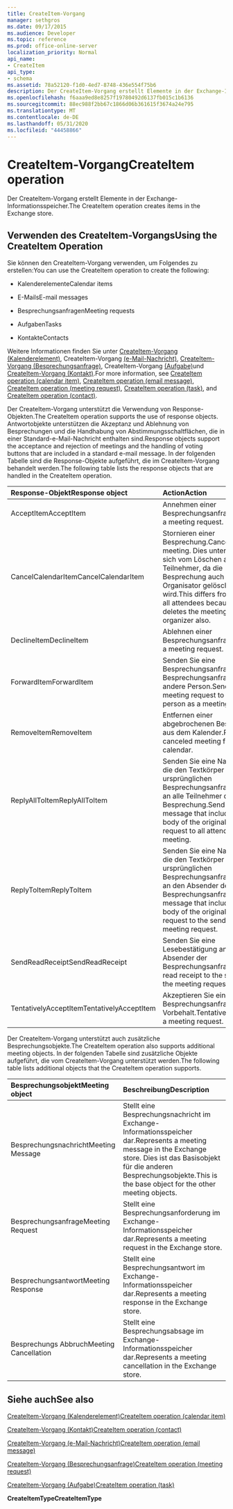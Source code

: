 ```yaml
---
title: CreateItem-Vorgang
manager: sethgros
ms.date: 09/17/2015
ms.audience: Developer
ms.topic: reference
ms.prod: office-online-server
localization_priority: Normal
api_name:
- CreateItem
api_type:
- schema
ms.assetid: 78a52120-f1d0-4ed7-8748-436e554f75b6
description: Der CreateItem-Vorgang erstellt Elemente in der Exchange-Informationsspeicher.
ms.openlocfilehash: f6aaa9ed8e8257f19780492d6137fb015c1b6136
ms.sourcegitcommit: 88ec988f2bb67c1866d06b361615f3674a24e795
ms.translationtype: MT
ms.contentlocale: de-DE
ms.lasthandoff: 05/31/2020
ms.locfileid: "44458866"
---
```

# <a name="createitem-operation"></a><span data-ttu-id="2e8d6-103">CreateItem-Vorgang</span><span class="sxs-lookup"><span data-stu-id="2e8d6-103">CreateItem operation</span></span>

<span data-ttu-id="2e8d6-104">Der CreateItem-Vorgang erstellt Elemente in der Exchange-Informationsspeicher.</span><span class="sxs-lookup"><span data-stu-id="2e8d6-104">The CreateItem operation creates items in the Exchange store.</span></span>
  
## <a name="using-the-createitem-operation"></a><span data-ttu-id="2e8d6-105">Verwenden des CreateItem-Vorgangs</span><span class="sxs-lookup"><span data-stu-id="2e8d6-105">Using the CreateItem Operation</span></span>

<span data-ttu-id="2e8d6-106">Sie können den CreateItem-Vorgang verwenden, um Folgendes zu erstellen:</span><span class="sxs-lookup"><span data-stu-id="2e8d6-106">You can use the CreateItem operation to create the following:</span></span>
  
- <span data-ttu-id="2e8d6-107">Kalenderelemente</span><span class="sxs-lookup"><span data-stu-id="2e8d6-107">Calendar items</span></span>
    
- <span data-ttu-id="2e8d6-108">E-Mails</span><span class="sxs-lookup"><span data-stu-id="2e8d6-108">E-mail messages</span></span>
    
- <span data-ttu-id="2e8d6-109">Besprechungsanfragen</span><span class="sxs-lookup"><span data-stu-id="2e8d6-109">Meeting requests</span></span>
    
- <span data-ttu-id="2e8d6-110">Aufgaben</span><span class="sxs-lookup"><span data-stu-id="2e8d6-110">Tasks</span></span>
    
- <span data-ttu-id="2e8d6-111">Kontakte</span><span class="sxs-lookup"><span data-stu-id="2e8d6-111">Contacts</span></span>
    
<span data-ttu-id="2e8d6-112">Weitere Informationen finden Sie unter [CreateItem-Vorgang (Kalenderelement)](createitem-operation-calendar-item.md), CreateItem-Vorgang [(e-Mail-Nachricht)](createitem-operation-email-message.md), [CreateItem-Vorgang (Besprechungsanfrage)](createitem-operation-meeting-request.md), CreateItem-Vorgang [(Aufgabe)](createitem-operation-task.md)und [CreateItem-Vorgang (Kontakt)](createitem-operation-contact.md).</span><span class="sxs-lookup"><span data-stu-id="2e8d6-112">For more information, see [CreateItem operation (calendar item)](createitem-operation-calendar-item.md), [CreateItem operation (email message)](createitem-operation-email-message.md), [CreateItem operation (meeting request)](createitem-operation-meeting-request.md), [CreateItem operation (task)](createitem-operation-task.md), and [CreateItem operation (contact)](createitem-operation-contact.md).</span></span>
  
<span data-ttu-id="2e8d6-113">Der CreateItem-Vorgang unterstützt die Verwendung von Response-Objekten.</span><span class="sxs-lookup"><span data-stu-id="2e8d6-113">The CreateItem operation supports the use of response objects.</span></span> <span data-ttu-id="2e8d6-114">Antwortobjekte unterstützen die Akzeptanz und Ablehnung von Besprechungen und die Handhabung von Abstimmungsschaltflächen, die in einer Standard-e-Mail-Nachricht enthalten sind.</span><span class="sxs-lookup"><span data-stu-id="2e8d6-114">Response objects support the acceptance and rejection of meetings and the handling of voting buttons that are included in a standard e-mail message.</span></span> <span data-ttu-id="2e8d6-115">In der folgenden Tabelle sind die Response-Objekte aufgeführt, die im CreateItem-Vorgang behandelt werden.</span><span class="sxs-lookup"><span data-stu-id="2e8d6-115">The following table lists the response objects that are handled in the CreateItem operation.</span></span>
  
|<span data-ttu-id="2e8d6-116">**Response-Objekt**</span><span class="sxs-lookup"><span data-stu-id="2e8d6-116">**Response object**</span></span>|<span data-ttu-id="2e8d6-117">**Action**</span><span class="sxs-lookup"><span data-stu-id="2e8d6-117">**Action**</span></span>|
|:-----|:-----|
|<span data-ttu-id="2e8d6-118">AcceptItem</span><span class="sxs-lookup"><span data-stu-id="2e8d6-118">AcceptItem</span></span>  <br/> |<span data-ttu-id="2e8d6-119">Annehmen einer Besprechungsanfrage.</span><span class="sxs-lookup"><span data-stu-id="2e8d6-119">Accept a meeting request.</span></span>  <br/> |
|<span data-ttu-id="2e8d6-120">CancelCalendarItem</span><span class="sxs-lookup"><span data-stu-id="2e8d6-120">CancelCalendarItem</span></span>  <br/> |<span data-ttu-id="2e8d6-121">Stornieren einer Besprechung.</span><span class="sxs-lookup"><span data-stu-id="2e8d6-121">Cancel a meeting.</span></span> <span data-ttu-id="2e8d6-122">Dies unterscheidet sich vom Löschen aller Teilnehmer, da die Besprechung auch für den Organisator gelöscht wird.</span><span class="sxs-lookup"><span data-stu-id="2e8d6-122">This differs from deleting all attendees because it deletes the meeting for the organizer also.</span></span>  <br/> |
|<span data-ttu-id="2e8d6-123">DeclineItem</span><span class="sxs-lookup"><span data-stu-id="2e8d6-123">DeclineItem</span></span>  <br/> |<span data-ttu-id="2e8d6-124">Ablehnen einer Besprechungsanfrage.</span><span class="sxs-lookup"><span data-stu-id="2e8d6-124">Decline a meeting request.</span></span>  <br/> |
|<span data-ttu-id="2e8d6-125">ForwardItem</span><span class="sxs-lookup"><span data-stu-id="2e8d6-125">ForwardItem</span></span>  <br/> |<span data-ttu-id="2e8d6-126">Senden Sie eine Besprechungsanfrage als Besprechungsanfrage an eine andere Person.</span><span class="sxs-lookup"><span data-stu-id="2e8d6-126">Send a meeting request to another person as a meeting request.</span></span>  <br/> |
|<span data-ttu-id="2e8d6-127">RemoveItem</span><span class="sxs-lookup"><span data-stu-id="2e8d6-127">RemoveItem</span></span>  <br/> |<span data-ttu-id="2e8d6-128">Entfernen einer abgebrochenen Besprechung aus dem Kalender.</span><span class="sxs-lookup"><span data-stu-id="2e8d6-128">Remove a canceled meeting from the calendar.</span></span>  <br/> |
|<span data-ttu-id="2e8d6-129">ReplyAllToItem</span><span class="sxs-lookup"><span data-stu-id="2e8d6-129">ReplyAllToItem</span></span>  <br/> |<span data-ttu-id="2e8d6-130">Senden Sie eine Nachricht, die den Textkörper der ursprünglichen Besprechungsanfrage enthält, an alle Teilnehmer der Besprechung.</span><span class="sxs-lookup"><span data-stu-id="2e8d6-130">Send a message that includes the body of the original meeting request to all attendees of the meeting.</span></span>  <br/> |
|<span data-ttu-id="2e8d6-131">ReplyToItem</span><span class="sxs-lookup"><span data-stu-id="2e8d6-131">ReplyToItem</span></span>  <br/> |<span data-ttu-id="2e8d6-132">Senden Sie eine Nachricht, die den Textkörper der ursprünglichen Besprechungsanfrage enthält, an den Absender der Besprechungsanfrage.</span><span class="sxs-lookup"><span data-stu-id="2e8d6-132">Send a message that includes the body of the original meeting request to the sender of the meeting request.</span></span>  <br/> |
|<span data-ttu-id="2e8d6-133">SendReadReceipt</span><span class="sxs-lookup"><span data-stu-id="2e8d6-133">SendReadReceipt</span></span>  <br/> |<span data-ttu-id="2e8d6-134">Senden Sie eine Lesebestätigung an den Absender der Besprechungsanfrage.</span><span class="sxs-lookup"><span data-stu-id="2e8d6-134">Send a read receipt to the sender of the meeting request.</span></span>  <br/> |
|<span data-ttu-id="2e8d6-135">TentativelyAcceptItem</span><span class="sxs-lookup"><span data-stu-id="2e8d6-135">TentativelyAcceptItem</span></span>  <br/> |<span data-ttu-id="2e8d6-136">Akzeptieren Sie eine Besprechungsanfrage mit Vorbehalt.</span><span class="sxs-lookup"><span data-stu-id="2e8d6-136">Tentatively accept a meeting request.</span></span>  <br/> |
   
<span data-ttu-id="2e8d6-137">Der CreateItem-Vorgang unterstützt auch zusätzliche Besprechungsobjekte.</span><span class="sxs-lookup"><span data-stu-id="2e8d6-137">The CreateItem operation also supports additional meeting objects.</span></span> <span data-ttu-id="2e8d6-138">In der folgenden Tabelle sind zusätzliche Objekte aufgeführt, die vom CreateItem-Vorgang unterstützt werden.</span><span class="sxs-lookup"><span data-stu-id="2e8d6-138">The following table lists additional objects that the CreateItem operation supports.</span></span>
  
|<span data-ttu-id="2e8d6-139">**Besprechungsobjekt**</span><span class="sxs-lookup"><span data-stu-id="2e8d6-139">**Meeting object**</span></span>|<span data-ttu-id="2e8d6-140">**Beschreibung**</span><span class="sxs-lookup"><span data-stu-id="2e8d6-140">**Description**</span></span>|
|:-----|:-----|
|<span data-ttu-id="2e8d6-141">Besprechungsnachricht</span><span class="sxs-lookup"><span data-stu-id="2e8d6-141">Meeting Message</span></span>  <br/> |<span data-ttu-id="2e8d6-142">Stellt eine Besprechungsnachricht im Exchange-Informationsspeicher dar.</span><span class="sxs-lookup"><span data-stu-id="2e8d6-142">Represents a meeting message in the Exchange store.</span></span> <span data-ttu-id="2e8d6-143">Dies ist das Basisobjekt für die anderen Besprechungsobjekte.</span><span class="sxs-lookup"><span data-stu-id="2e8d6-143">This is the base object for the other meeting objects.</span></span>  <br/> |
|<span data-ttu-id="2e8d6-144">Besprechungsanfrage</span><span class="sxs-lookup"><span data-stu-id="2e8d6-144">Meeting Request</span></span>  <br/> |<span data-ttu-id="2e8d6-145">Stellt eine Besprechungsanforderung im Exchange-Informationsspeicher dar.</span><span class="sxs-lookup"><span data-stu-id="2e8d6-145">Represents a meeting request in the Exchange store.</span></span>  <br/> |
|<span data-ttu-id="2e8d6-146">Besprechungsantwort</span><span class="sxs-lookup"><span data-stu-id="2e8d6-146">Meeting Response</span></span>  <br/> |<span data-ttu-id="2e8d6-147">Stellt eine Besprechungsantwort im Exchange-Informationsspeicher dar.</span><span class="sxs-lookup"><span data-stu-id="2e8d6-147">Represents a meeting response in the Exchange store.</span></span>  <br/> |
|<span data-ttu-id="2e8d6-148">Besprechungs Abbruch</span><span class="sxs-lookup"><span data-stu-id="2e8d6-148">Meeting Cancellation</span></span>  <br/> |<span data-ttu-id="2e8d6-149">Stellt eine Besprechungsabsage im Exchange-Informationsspeicher dar.</span><span class="sxs-lookup"><span data-stu-id="2e8d6-149">Represents a meeting cancellation in the Exchange store.</span></span>  <br/> |
   
## <a name="see-also"></a><span data-ttu-id="2e8d6-150">Siehe auch</span><span class="sxs-lookup"><span data-stu-id="2e8d6-150">See also</span></span>



[<span data-ttu-id="2e8d6-151">CreateItem-Vorgang (Kalenderelement)</span><span class="sxs-lookup"><span data-stu-id="2e8d6-151">CreateItem operation (calendar item)</span></span>](createitem-operation-calendar-item.md)
  
[<span data-ttu-id="2e8d6-152">CreateItem-Vorgang (Kontakt)</span><span class="sxs-lookup"><span data-stu-id="2e8d6-152">CreateItem operation (contact)</span></span>](createitem-operation-contact.md)
  
[<span data-ttu-id="2e8d6-153">CreateItem-Vorgang (e-Mail-Nachricht)</span><span class="sxs-lookup"><span data-stu-id="2e8d6-153">CreateItem operation (email message)</span></span>](createitem-operation-email-message.md)
  
[<span data-ttu-id="2e8d6-154">CreateItem-Vorgang (Besprechungsanfrage)</span><span class="sxs-lookup"><span data-stu-id="2e8d6-154">CreateItem operation (meeting request)</span></span>](createitem-operation-meeting-request.md)
  
[<span data-ttu-id="2e8d6-155">CreateItem-Vorgang (Aufgabe)</span><span class="sxs-lookup"><span data-stu-id="2e8d6-155">CreateItem operation (task)</span></span>](createitem-operation-task.md)
  
 <span data-ttu-id="2e8d6-156">**CreateItemType**</span><span class="sxs-lookup"><span data-stu-id="2e8d6-156">**CreateItemType**</span></span>

